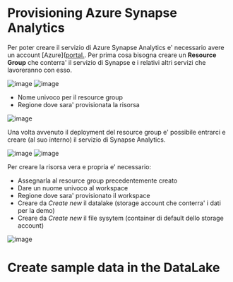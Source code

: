 # Provisioning Azure Synapse Analytics
Per poter creare il servizio di Azure Synapse Analytics e' necessario avere un account [Azure]([portal.](https://portal.azure.com/).
Per prima cosa bisogna creare un **Resource Group** che conterra' il servizio di Synapse e i relativi altri servizi che lavoreranno con esso.

![image](https://user-images.githubusercontent.com/77077281/205738587-5f9ee34a-23fd-4894-8d40-9d7bcd11087e.png)
![image](https://user-images.githubusercontent.com/77077281/205738923-9be1bc2e-8486-4e2d-9972-8579ea24f2ea.png)

- Nome univoco per il resource group
- Regione dove sara' provisionata la risorsa

![image](https://user-images.githubusercontent.com/77077281/205739411-8e2baec0-52ca-467e-9590-8cdbd4d18dd7.png)

Una volta avvenuto il deployment del resource group e' possibile entrarci e creare (al suo interno) il servizio di Synapse Analytics.

![image](https://user-images.githubusercontent.com/77077281/205739813-8e459b9f-9389-482e-9871-e3bafa15bcd8.png)
![image](https://user-images.githubusercontent.com/77077281/205740007-1bf542de-eedd-44c6-957e-85895baebe98.png)

Per creare la risorsa vera e propria e' necessario:
- Assegnarla al resource group precedentemente creato
- Dare un nuome univoco al workspace
- Regione dove sara' provisionato il workspace
- Creare da *Create new* il datalake (storage account che conterra' i dati per la demo)
- Creare da *Create new* il file sysytem (container di default dello storage account)

![image](https://user-images.githubusercontent.com/77077281/205741410-aadf5944-e528-48bb-938a-b350fe1f9cb1.png)


# Create sample data in the DataLake
